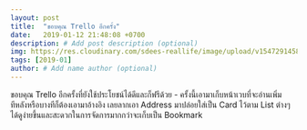 ```yaml
---
layout: post
title:  "ขอบคุณ Trello อีกครั้ง"
date:   2019-01-12 21:48:08 +0700
description: # Add post description (optional)
img: https://res.cloudinary.com/sdees-reallife/image/upload/v1547291458/Screenshot_from_2019-01-12_18-10-13.png # Add image post (optional)
tags: [2019-01]
author: # Add name author (optional)
---
```

ขอบคุณ Trello อีกครั้งที่ยังใช้ประโยชน์ได้ดีและก็ฟรีด้วย - ครั้งนี้เอามาเก็บหน้าเวบที่จะอ่านเพิ่มทีหลังหรือบางทีก็ต้องเอามาอ้างอิง เลยลากเอา Address มาปล่อยใส่เป็น Card ไว้ตาม List ต่างๆ ได้ดูง่ายขึ้นและสะดวกในการจัดการมากกว่าจะเก็บเป็น Bookmark
